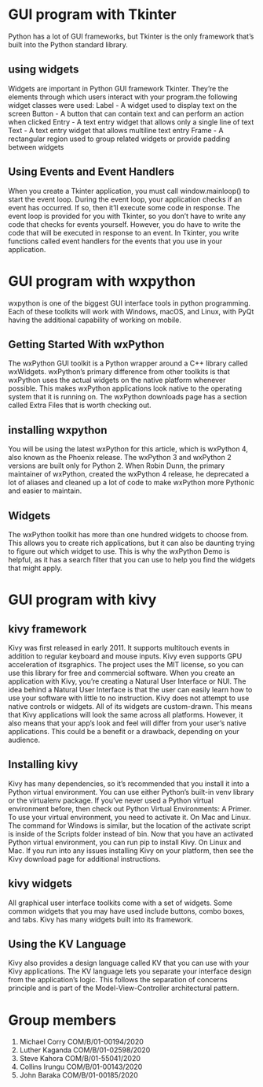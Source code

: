 # GUI program with Tkinter
Python has a lot of GUI frameworks, but Tkinter is the only framework that’s built into the Python standard library.

## using widgets
Widgets are important in Python GUI framework Tkinter. They’re the elements through which users interact with your program.the 
following widget classes were used:
  Label -	A widget used to display text on the screen
  Button -	A button that can contain text and can perform an action when clicked
  Entry -	A text entry widget that allows only a single line of text
  Text -	A text entry widget that allows multiline text entry
  Frame -	A rectangular region used to group related widgets or provide padding between widgets

## Using Events and Event Handlers
When you create a Tkinter application, you must call window.mainloop() to start the event loop. During the event loop, your 
application checks if an event has occurred. If so, then it’ll execute some code in response.
The event loop is provided for you with Tkinter, so you don’t have to write any code that checks for events yourself. 
However, you do have to write the code that will be executed in response to an event. In Tkinter, you write functions 
called event handlers for the events that you use in your application.

# GUI program with wxpython
wxpython is one of the biggest GUI interface tools in python programming. Each of these toolkits will work with Windows,
macOS, and Linux, with PyQt having the additional capability of working on mobile.

## Getting Started With wxPython
The wxPython GUI toolkit is a Python wrapper around a C++ library called wxWidgets. wxPython’s primary difference from other
toolkits is that wxPython uses the actual widgets on the native platform whenever possible. This makes wxPython applications look
native to the operating system that it is running on.
The wxPython downloads page has a section called Extra Files that is worth checking out.

## installing wxpython
You will be using the latest wxPython for this article, which is wxPython 4, also known as the Phoenix release. The wxPython 
3 and wxPython 2 versions are built only for Python 2. When Robin Dunn, the primary maintainer of wxPython, created the wxPython
4 release, he deprecated a lot of aliases and cleaned up a lot of code to make wxPython more Pythonic and easier to maintain.

## Widgets
The wxPython toolkit has more than one hundred widgets to choose from. This allows you to create rich applications, but it can 
also be daunting trying to figure out which widget to use. This is why the wxPython Demo is helpful, as it has a search filter
that you can use to help you find the widgets that might apply.

# GUI program with kivy
## kivy framework
Kivy was first released in early 2011.  It supports multitouch events in addition to regular keyboard and mouse inputs. Kivy even 
supports GPU acceleration of itsgraphics. The project uses the MIT license, so you can use this library for free and 
commercial software.
When you create an application with Kivy, you’re creating a Natural User Interface or NUI. The idea behind a Natural User
Interface is that the user can easily learn how to use your software with little to no instruction.
Kivy does not attempt to use native controls or widgets. All of its widgets are custom-drawn. This means that Kivy applications
will look the same across all platforms. However, it also means that your app’s look and feel will differ from your user’s native
applications. This could be a benefit or a drawback, depending on your audience.

## Installing kivy
Kivy has many dependencies, so it’s recommended that you install it into a Python virtual environment. You can use either Python’s built-in venv library or the virtualenv package. If you’ve never used a Python virtual environment before, then check out Python Virtual Environments: A Primer.
To use your virtual environment, you need to activate it. On Mac and Linux.
The command for Windows is similar, but the location of the activate script is inside of the Scripts folder instead of bin.
Now that you have an activated Python virtual environment, you can run pip to install Kivy. On Linux and Mac.
If you run into any issues installing Kivy on your platform, then see the Kivy download page for additional instructions.

## kivy widgets
All graphical user interface toolkits come with a set of widgets. Some common widgets that you may have used include buttons,
combo boxes, and tabs. Kivy has many widgets built into its framework.

## Using the KV Language
Kivy also provides a design language called KV that you can use with your Kivy applications. The KV language lets you separate
your interface design from the application’s logic. This follows the separation of concerns principle and is part of the
Model-View-Controller architectural pattern.
 
# Group members
1. Michael Corry COM/B/01-00194/2020
2. Luther Kaganda COM/B/01-02598/2020
3. Steve Kahora COM/B/01-55041/2020
4. Collins Irungu COM/B/01-00143/2020
5. John Baraka COM/B/01-00185/2020
  
